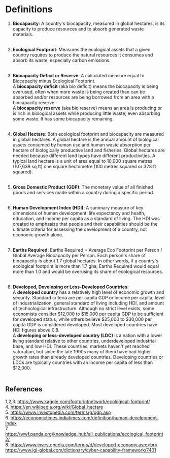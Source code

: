 # Definitions 
1. **Biocapacity**: A country's biocapacity, measured in global hectares, is its capacity to produce resources and to absorb generated waste materials.<br><br>

2. **Ecological Footprint**: Measures the ecological assets that a given country requires to produce the natural resources it consumes and absorb its waste, especially carbon emissions.<br><br>

3. **Biocapacity Deficit or Reserve**: A calculated measure equal to Biocapacity minus Ecological Footprint.<br> 
A **biocapacity deficit** (aka bio deficit) means the biocapacity is being overused, often when more waste is being created than can be absorbed and/or resources are being borrowed from an area with a biocapacity reserve.<br> 
A **biocapacity reserve** (aka bio reserve) means an area is producing or is rich in biological assets while producing little waste, even absorbing some waste. It has some biocapacity remaining.<br><br>

4. **Global Hectare**: Both ecological footprint and biocapacity are measured in global hectares. A global hectare is the annual amount of biological assets consumed by human use and human waste absorption per hectare of biologically productive land and fisheries. Global hectares are needed because different land types have different productivities. A typical land hectare is a unit of area equal to 10,000 square metres (107,639 sq ft) one square hectometre (100 metres squared or 328 ft squared).<br><br> 

5. **Gross Domestic Product (GDP)**: The monetary value of all finished goods and services made within a country during a specific period.<br><br> 

6. **Human Development Index (HDI)**: A summary measure of key dimensions of human development: life expectancy and health, education, and income per capita as a standard of living. The HDI was created to emphasize that people and their capabilities should be the ultimate criteria for assessing the development of a country, not economic growth alone.<br><br> 

7. **Earths Required**: Earths Required = Average Eco Footprint per Person / Global Average Biocapacity per Person. Each person's share of biocapacity is about 1.7 global hectares. In other words, if a country's ecological footprint is more than 1.7 gha, Earths Required would equal more than 1.0 and would be overusing its share of ecological resources.<br><br> 

8. **Developed, Developing or Less-Developed Countries**:<br>
A **developed country** has a relatively high level of economic growth and security. Standard criteria are per capita GDP or income per capita, level of industrialization, general standard of living including HDI, and amount of technological infrastructure. Although no strict level exists, some economists consider $12,000 to $15,000 per capita GDP to be sufficient for developed status; while others believe $25,000 to $30,000 per capita GDP is considered developed. Most developed countries have HDI figures above 0.8.<br>
A **developing or less-developed country (LDC)** is a nation with a lower living standard relative to other countries, underdeveloped industrial base, and low HDI. These countries' markets haven't yet reached saturation, but since the late 1990s many of them have had higher growth rates than already developed countries. Developing countries or LDCs are typically countries with an income per capita of less than $12,000.<br><br>

## References
1,2,3. https://www.kaggle.com/footprintnetwork/ecological-footprint/<br>
4. https://en.wikipedia.org/wiki/Global_hectare<br>
5. https://www.investopedia.com/terms/g/gdp.asp<br>
6. https://economictimes.indiatimes.com/definition/human-development-index<br>
7. https://wwf.panda.org/knowledge_hub/all_publications/ecological_footprint2/<br>
8. https://www.investopedia.com/terms/d/developed-economy.asp;<br>
https://www.igi-global.com/dictionary/cyber-capability-framework/7401<br>